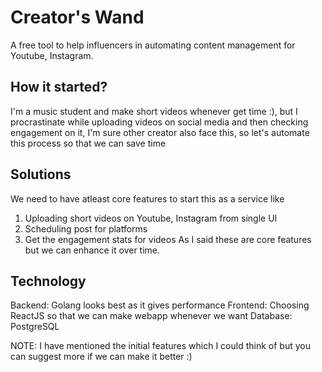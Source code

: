 # Creator's Wand
A free tool to help influencers in automating content management for Youtube, Instagram.

## How it started?
I'm a music student and make short videos whenever get time :), but I procrastinate while uploading videos on social media and then checking engagement on it, I'm sure other creator also face this, so let's automate this process so that we can save time

## Solutions
We need to have atleast core features to start this as a service like

1. Uploading short videos on Youtube, Instagram from single UI
2. Scheduling post for platforms
3. Get the engagement stats for videos
As I said these are core features but we can enhance it over time.

## Technology
Backend: Golang looks best as it gives performance
Frontend: Choosing ReactJS so that we can make webapp whenever we want
Database: PostgreSQL

NOTE: I have mentioned the initial features which I could think of but you can suggest more if we can make it better :)